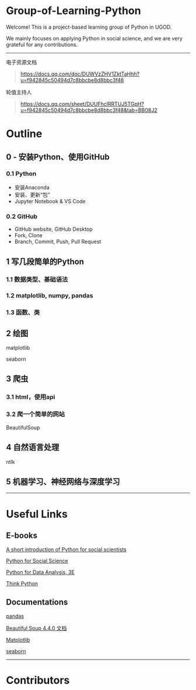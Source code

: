 # Group-of-Learning-Python

Welcome! This is a project-based learning group of Python in UGOD.

We mainly focuses on applying Python in social science, and we are very grateful for any contributions.

---



电子资源文档

> https://docs.qq.com/doc/DUWVzZHV1ZktTaHhh?u=f942845c50494d7c8bbcbe8d8bbc3f48

轮值主持人

> https://docs.qq.com/sheet/DUUFhclRRTUJ5TGpH?u=f942845c50494d7c8bbcbe8d8bbc3f48&tab=BB08J2



# Outline

## 0 - 安装Python、使用GitHub

### 0.1 Python

* 安装Anaconda
* 安装、更新“包”
* Jupyter Notebook & VS Code

### 0.2 GitHub

* GitHub website, GitHub Desktop
* Fork, Clone
* Branch, Commit, Push, Pull Request



## 1 写几段简单的Python

### 1.1 数据类型、基础语法

### 1.2 matplotlib, numpy, pandas

### 1.3 函数、类



## 2 绘图

matplotlib

seaborn



## 3 爬虫

### 3.1 html，使用api

### 3.2 爬一个简单的网站

BeautifulSoup



## 4 自然语言处理

ntlk



## 5 机器学习、神经网络与深度学习






---

# Useful Links

## E-books
[A short introduction of Python for social scientists](https://nealcaren.github.io/python-tutorials/)

[Python for Social Science](https://gawron.sdsu.edu/python_for_ss/course_core/book_draft/index.html)

[Python for Data Analysis, 3E](https://wesmckinney.com/book/)

[Think Python](https://cycleuser.gitbooks.io/think-python/content/
)

## Documentations

[pandas](https://pandas.pydata.org/docs/index.html)

[Beautiful Soup 4.4.0 文档](https://beautifulsoup.readthedocs.io/zh_CN/latest/)

[Matplotlib](https://matplotlib.org/)

[seaborn](https://seaborn.pydata.org/)

---



# Contributors



